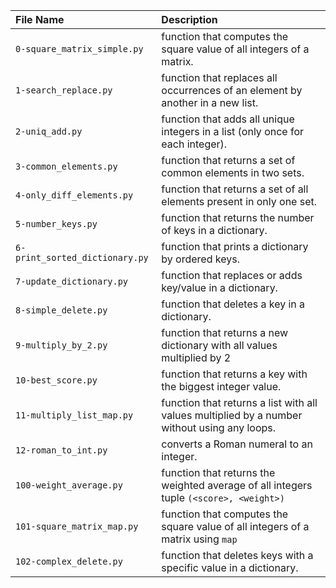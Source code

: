 | File Name | Description |
| :-------- | :---------- |
| `0-square_matrix_simple.py` | function that computes the square value of all integers of a matrix. |
| `1-search_replace.py` | function that replaces all occurrences of an element by another in a new list. |
| `2-uniq_add.py` |  function that adds all unique integers in a list (only once for each integer). |
| `3-common_elements.py` |  function that returns a set of common elements in two sets. |
| `4-only_diff_elements.py` | function that returns a set of all elements present in only one set. |
| `5-number_keys.py` | function that returns the number of keys in a dictionary. |
| `6-print_sorted_dictionary.py` | function that prints a dictionary by ordered keys. |
| `7-update_dictionary.py` | function that replaces or adds key/value in a dictionary. |
| `8-simple_delete.py` | function that deletes a key in a dictionary. |
| `9-multiply_by_2.py` | function that returns a new dictionary with all values multiplied by 2 |
| `10-best_score.py` | function that returns a key with the biggest integer value. |
| `11-multiply_list_map.py` | function that returns a list with all values multiplied by a number without using any loops. |
| `12-roman_to_int.py` |  converts a Roman numeral to an integer. |
| `100-weight_average.py` | function that returns the weighted average of all integers tuple `(<score>, <weight>)` |
| `101-square_matrix_map.py` |  function that computes the square value of all integers of a matrix using `map` |
| `102-complex_delete.py` | function that deletes keys with a specific value in a dictionary. |

